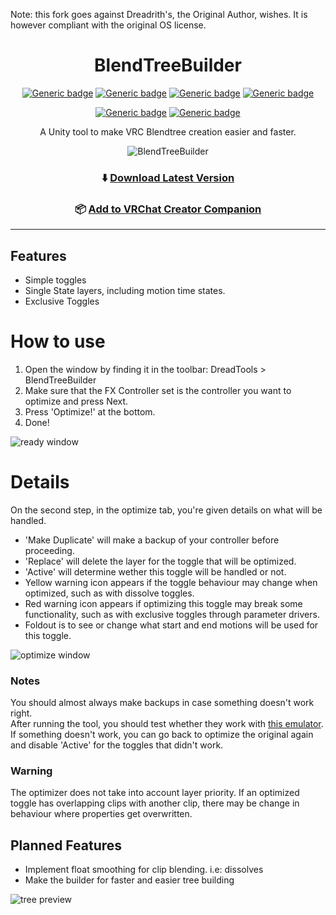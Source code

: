 Note: this fork goes against Dreadrith's, the Original Author, wishes. It is however compliant with the original OS license.
<div align="center">

# BlendTreeBuilder

[![Generic badge](https://img.shields.io/github/downloads/VRLabs/BlendTreeBuilder/total?label=Downloads)](https://github.com/VRLabs/BlendTreeBuilder/releases/latest)
[![Generic badge](https://img.shields.io/badge/License-MIT-informational.svg)](https://github.com/VRLabs/BlendTreeBuilder/blob/main/LICENSE)
[![Generic badge](https://img.shields.io/badge/Unity-2019.4.31f1-lightblue.svg)](https://unity3d.com/unity/whats-new/2019.4.31)
[![Generic badge](https://img.shields.io/badge/SDK-AvatarSDK3-lightblue.svg)](https://vrchat.com/home/download)

[![Generic badge](https://img.shields.io/discord/706913824607043605?color=%237289da&label=DISCORD&logo=Discord&style=for-the-badge)](https://discord.vrlabs.dev/)
[![Generic badge](https://img.shields.io/endpoint.svg?url=https%3A%2F%2Fshieldsio-patreon.vercel.app%2Fapi%3Fusername%3Dvrlabs%26type%3Dpatrons&style=for-the-badge)](https://patreon.vrlabs.dev/)

A Unity tool to make VRC Blendtree creation easier and faster.

![BlendTreeBuilder](https://i.imgur.com/QIDZTdq.png)

### ⬇️ [Download Latest Version](https://github.com/VRLabs/BlendTreeBuilder/releases/latest)


### 📦 [Add to VRChat Creator Companion](https://vrlabs.dev/packages?package=dev.vrlabs.blendtreebuilder)

</div>

---

## Features
- Simple toggles
- Single State layers, including motion time states.
- Exclusive Toggles

# How to use
1. Open the window by finding it in the toolbar: DreadTools > BlendTreeBuilder
2. Make sure that the FX Controller set is the controller you want to optimize and press Next.
3. Press 'Optimize!' at the bottom.
4. Done!

![ready window](https://i.imgur.com/aGnwx2T.png)

# Details
On the second step, in the optimize tab, you're given details on what will be handled.
- 'Make Duplicate' will make a backup of your controller before proceeding.
- 'Replace' will delete the layer for the toggle that will be optimized.
- 'Active' will determine wether this toggle will be handled or not.
- Yellow warning icon appears if the toggle behaviour may change when optimized, such as with dissolve toggles.
- Red warning icon appears if optimizing this toggle may break some functionality, such as with exclusive toggles through parameter drivers.
- Foldout is to see or change what start and end motions will be used for this toggle.

![optimize window](https://i.imgur.com/QIDZTdq.png)

### Notes
You should almost always make backups in case something doesn't work right.  
After running the tool, you should test whether they work with [this emulator](https://github.com/lyuma/Av3Emulator).  
If something doesn't work, you can go back to optimize the original again and disable 'Active' for the toggles that didn't work.

### Warning
The optimizer does not take into account layer priority. If an optimized toggle has overlapping clips with another clip, there may be change in behaviour where properties get overwritten.

## Planned Features
- Implement float smoothing for clip blending. i.e: dissolves
- Make the builder for faster and easier tree building

![tree preview](https://i.imgur.com/M0L2E8G.png)
